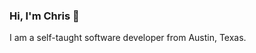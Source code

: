 ### Hi, I'm Chris 👋

I am a self-taught software developer from Austin, Texas.


<!-- <div id="badges">

  <img src="https://img.shields.io/badge/LinkedIn-blue?style=for-the-badge&logo=linkedin&logoColor=white" alt="LinkedIn Badge"/>
</div> -->

<!--
**christopher-ga/christopher-ga** is a ✨ _special_ ✨ repository because its `README.md` (this file) appears on your GitHub profile.

Here are some ideas to get you started:

- 🔭 I’m currently working on ...
- 🌱 I’m currently learning ...
- 👯 I’m looking to collaborate on ...
- 🤔 I’m looking for help with ...
- 💬 Ask me about ...
- 📫 How to reach me: ...
- 😄 Pronouns: ...
- ⚡ Fun fact: ...
-->

